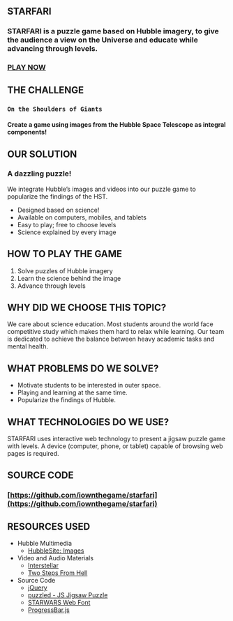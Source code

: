 ## STARFARI

### STARFARI is a puzzle game based on Hubble imagery, to give the audience a view on the Universe and educate while advancing through levels.

### [PLAY NOW](https://iownthegame.github.io/starfari/)

## THE CHALLENGE

### `On the Shoulders of Giants`
#### Create a game using images from the Hubble Space Telescope as integral components!

## OUR SOLUTION

### A dazzling puzzle!

We integrate Hubble’s images and videos into our puzzle game to popularize the findings of the HST.

- Designed based on science!
- Available on computers, mobiles, and tablets
- Easy to play; free to choose levels
- Science explained by every image

## HOW TO PLAY THE GAME
1. Solve puzzles of Hubble imagery
2. Learn the science behind the image
3. Advance through levels

## WHY DID WE CHOOSE THIS TOPIC?

 We care about science education. Most students around the world face competitive study which makes them hard to relax while learning. Our team is dedicated to achieve the balance between heavy academic tasks and mental health.


## WHAT PROBLEMS DO WE SOLVE?
- Motivate students to be interested in outer space.
- Playing and learning at the same time.
- Popularize the findings of Hubble.

## WHAT TECHNOLOGIES DO WE USE?
STARFARI uses interactive web technology to present a jigsaw puzzle game with levels. A device (computer, phone, or tablet) capable of browsing web pages is required.

## SOURCE CODE
### [https://github.com/iownthegame/starfari](https://github.com/iownthegame/starfari)

## RESOURCES USED
- Hubble Multimedia
  - [HubbleSite: Images](http://hubblesite.org/images/gallery)
- Video and Audio Materials
  - [Interstellar](https://www.imdb.com/title/tt0816692/)
  - [Two Steps From Hell](https://www.youtube.com/channel/UC3swwxiALG5c0Tvom83tPGg)
- Source Code
  - [jQuery](https://jquery.com/)
  - [puzzled - JS Jigsaw Puzzle](https://github.com/tsi/puzzled)
  - [STARWARS Web Font](https://fonts2u.com/starwars.font)
  - [ ProgressBar.js](https://kimmobrunfeldt.github.io/progressbar.js/)


